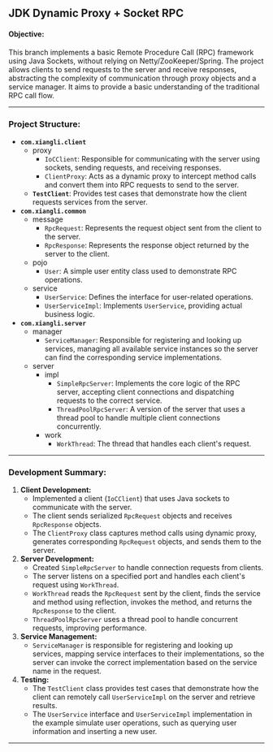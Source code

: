 ## JDK Dynamic Proxy + Socket RPC

#### Objective:

This branch implements a basic Remote Procedure Call (RPC) framework using Java Sockets, without relying on Netty/ZooKeeper/Spring. The project allows clients to send requests to the server and receive responses, abstracting the complexity of communication through proxy objects and a service manager. It aims to provide a basic understanding of the traditional RPC call flow.

------

### Project Structure:

- **`com.xiangli.client`**
    - proxy
        - `IoCClient`: Responsible for communicating with the server using sockets, sending requests, and receiving responses.
        - `ClientProxy`: Acts as a dynamic proxy to intercept method calls and convert them into RPC requests to send to the server.
    - **`TestClient`**: Provides test cases that demonstrate how the client requests services from the server.
- **`com.xiangli.common`**
    - message
        - `RpcRequest`: Represents the request object sent from the client to the server.
        - `RpcResponse`: Represents the response object returned by the server to the client.
    - pojo
        - `User`: A simple user entity class used to demonstrate RPC operations.
    - service
        - `UserService`: Defines the interface for user-related operations.
        - `UserServiceImpl`: Implements `UserService`, providing actual business logic.
- **`com.xiangli.server`**
    - manager
        - `ServiceManager`: Responsible for registering and looking up services, managing all available service instances so the server can find the corresponding service implementations.
    - server
        - impl
            - `SimpleRpcServer`: Implements the core logic of the RPC server, accepting client connections and dispatching requests to the correct service.
            - `ThreadPoolRpcServer`: A version of the server that uses a thread pool to handle multiple client connections concurrently.
        - work
            - `WorkThread`: The thread that handles each client's request.

------

### Development Summary:

1. **Client Development:**
    - Implemented a client (`IoCClient`) that uses Java sockets to communicate with the server.
    - The client sends serialized `RpcRequest` objects and receives `RpcResponse` objects.
    - The `ClientProxy` class captures method calls using dynamic proxy, generates corresponding `RpcRequest` objects, and sends them to the server.
2. **Server Development:**
    - Created `SimpleRpcServer` to handle connection requests from clients.
    - The server listens on a specified port and handles each client's request using `WorkThread`.
    - `WorkThread` reads the `RpcRequest` sent by the client, finds the service and method using reflection, invokes the method, and returns the `RpcResponse` to the client.
    - `ThreadPoolRpcServer` uses a thread pool to handle concurrent requests, improving performance.
3. **Service Management:**
    - `ServiceManager` is responsible for registering and looking up services, mapping service interfaces to their implementations, so the server can invoke the correct implementation based on the service name in the request.
4. **Testing:**
    - The `TestClient` class provides test cases that demonstrate how the client can remotely call `UserServiceImpl` on the server and retrieve results.
    - The `UserService` interface and `UserServiceImpl` implementation in the example simulate user operations, such as querying user information and inserting a new user.

------